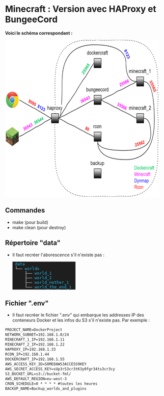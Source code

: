 # Minecraft : Version avec HAProxy et BungeeCord
**Voici le schéma correspondant :**
<p align="center"> <img src="images/HAProxy-BungeeCord.png" alt="" title="" width="654" height="511" /> </p>

## Commandes
- make (pour build)
- make clean (pour destroy)

## Répertoire "data"
- Il faut recréer l'aborescence s'il n'existe pas :

  ![](images/Data_tree.png)
  
## Fichier ".env"
- Il faut recréer le fichier ".env" qui embarque les addresses IP des conteneurs Docker et les infos du S3 s'il n'existe pas. Par exemple :
```
PROJECT_NAME=DockerProject
NETWORK_SUBNET=192.168.1.0/24
MINECRAFT_1_IP=192.168.1.11
MINECRAFT_2_IP=192.168.1.22
HAPROXY_IP=192.168.1.33
RCON_IP=192.168.1.44
DOCKERCRAFT_IP=192.168.1.55
AWS_ACCESS_KEY_ID=SOME8AWS3ACCESS9KEY
AWS_SECRET_ACCESS_KEY=sUp3rS3cr3tK3y0fgr34ts3cr3cy
S3_BUCKET_URL=s3://bucket-fml/
AWS_DEFAULT_REGION=eu-west-3
CRON_SCHEDULE=0 * * * * #toutes les heures
BACKUP_NAME=Backup_worlds_and_plugins
```
